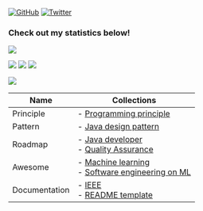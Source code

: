 [![GitHub](https://img.shields.io/github/followers/robbinespu.svg?style=social&label=Follow%20@robbinespu)](https://github.com/robbinespu) 
[![Twitter](https://img.shields.io/twitter/follow/robbinespu.svg?style=social)](https://twitter.com/robbinespu)

### Check out my statistics below!
![](https://github-readme-stats.vercel.app/api?username=robbinespu&title_color=222&text_color=777)

![](https://badges.pufler.dev/commits/yearly/robbinespu?style=flat-square&color=green&logo=github)
![](https://badges.pufler.dev/commits/monthly/robbinespu?style=flat-square&color=green&logo=github)
![](https://badges.pufler.dev/commits/weekly/robbinespu?style=flat-square&color=green&logo=github)

![](https://github-readme-stats.vercel.app/api/top-langs/?username=robbinespu&hide=javascript,html,css,vue,typescript,emacs%20lisp,go&layout=compact&langs_count=10)


|Name          | Collections   |
|--------------|----------------
|Principle     | - [Programming principle](https://github.com/RobbiNespu/programming-principles)
|Pattern       | - [Java design pattern](https://github.com/RobbiNespu/java-design-patterns)
|Roadmap       | - [Java developer](https://github.com/RobbiNespu/java-developer-roadmap)<br> - [Quality Assurance](https://github.com/RobbiNespu/Quality-Assurance-Road-Map)<br> 
|Awesome       | - [Machine learning](https://github.com/josephmisiti/awesome-machine-learning) <br> - [Software engineering on ML](https://github.com/RobbiNespu/awesome-seml)
|Documentation | - [IEEE](https://github.com/RobbiNespu/IEEE/) <br> - [README template](https://github.com/mhucka/readmine)
